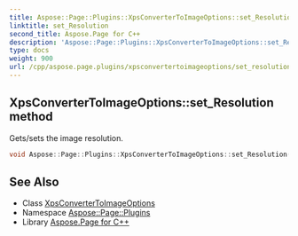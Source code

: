 ```yaml
---
title: Aspose::Page::Plugins::XpsConverterToImageOptions::set_Resolution method
linktitle: set_Resolution
second_title: Aspose.Page for C++
description: 'Aspose::Page::Plugins::XpsConverterToImageOptions::set_Resolution method. Gets/sets the image resolution in C++.'
type: docs
weight: 900
url: /cpp/aspose.page.plugins/xpsconvertertoimageoptions/set_resolution/
---
```

## XpsConverterToImageOptions::set_Resolution method


Gets/sets the image resolution.

```cpp
void Aspose::Page::Plugins::XpsConverterToImageOptions::set_Resolution(float value)
```

## See Also

* Class [XpsConverterToImageOptions](../)
* Namespace [Aspose::Page::Plugins](../../)
* Library [Aspose.Page for C++](../../../)
